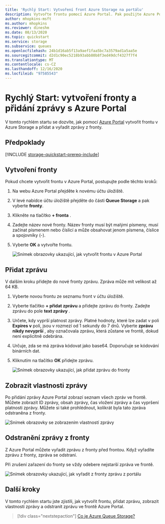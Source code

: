 ```yaml
---
title: 'Rychlý Start: Vytvoření front Azure Storage na portálu'
description: Vytvořte frontu pomocí Azure Portal. Pak použijte Azure Portal k přidání zprávy, zobrazení vlastností zprávy a vyřazení zprávy do fronty.
author: mhopkins-msft
ms.author: mhopkins
ms.reviewer: dineshm
ms.date: 08/13/2020
ms.topic: quickstart
ms.service: storage
ms.subservice: queues
ms.openlocfilehash: 24b1d16ab5f13a9aef1faa5bc7a3579ad1a5aa5e
ms.sourcegitcommit: d2d1c90ec5218b93abb80b8f3ed49dcf4327f7f4
ms.translationtype: MT
ms.contentlocale: cs-CZ
ms.lasthandoff: 12/16/2020
ms.locfileid: "97585543"
---
```

# <a name="quickstart-create-a-queue-and-add-a-message-with-the-azure-portal"></a>Rychlý Start: vytvoření fronty a přidání zprávy s Azure Portal

V tomto rychlém startu se dozvíte, jak pomocí [Azure Portal](https://portal.azure.com/) vytvořit frontu v Azure Storage a přidat a vyřadit zprávy z fronty.

## <a name="prerequisites"></a>Předpoklady

[!INCLUDE [storage-quickstart-prereq-include](../../../includes/storage-quickstart-prereq-include.md)]

## <a name="create-a-queue"></a>Vytvoření fronty

Pokud chcete vytvořit frontu v Azure Portal, postupujte podle těchto kroků:

1. Na webu Azure Portal přejděte k novému účtu úložiště.
2. V levé nabídce účtu úložiště přejděte do části **Queue Storage** a pak vyberte **fronty**.
3. Klikněte na tlačítko **+ fronta** .
4. Zadejte název nové fronty. Název fronty musí být malými písmeny, musí začínat písmenem nebo číslicí a může obsahovat jenom písmena, číslice a spojovníky (-).
6. Vyberte **OK** a vytvořte frontu.

    ![Snímek obrazovky ukazující, jak vytvořit frontu v Azure Portal](media/storage-quickstart-queues-portal/create-queue.png)

## <a name="add-a-message"></a>Přidat zprávu

V dalším kroku přidejte do nové fronty zprávu. Zpráva může mít velikost až 64 KB.

1. Vyberte novou frontu ze seznamu front v účtu úložiště.
1. Vyberte tlačítko **+ přidat zprávu** a přidejte zprávu do fronty. Zadejte zprávu do pole **text zprávy** .
1. Určete, kdy vyprší platnost zprávy. Platné hodnoty, které lze zadat v poli **Expires v** poli, jsou v rozmezí od 1 sekundy do 7 dnů. Vyberte **zprávu nikdy nevyprší** , aby označovala zprávu, která zůstane ve frontě, dokud není explicitně odebrána.
1. Určuje, zda se má zpráva kódovat jako base64. Doporučuje se kódování binárních dat.
1. Kliknutím na tlačítko **OK** přidejte zprávu.

    ![Snímek obrazovky ukazující, jak přidat zprávu do fronty](media/storage-quickstart-queues-portal/add-message.png)

## <a name="view-message-properties"></a>Zobrazit vlastnosti zprávy

Po přidání zprávy Azure Portal zobrazí seznam všech zpráv ve frontě. Můžete zobrazit ID zprávy, obsah zprávy, čas vložení zprávy a čas vypršení platnosti zprávy. Můžete si také prohlédnout, kolikrát byla tato zpráva odstraněna z fronty.

![Snímek obrazovky se zobrazením vlastností zprávy](media/storage-quickstart-queues-portal/view-message-properties.png)

## <a name="dequeue-a-message"></a>Odstranění zprávy z fronty

Z Azure Portal můžete vyřadit zprávu z fronty před frontou. Když vyřadíte zprávu z fronty, zpráva se odstraní.

Při zrušení zařazení do fronty se vždy odebere nejstarší zpráva ve frontě.

![Snímek obrazovky ukazující, jak vyřadit z fronty zprávu z portálu](media/storage-quickstart-queues-portal/dequeue-message.png)

## <a name="next-steps"></a>Další kroky

V tomto rychlém startu jste zjistili, jak vytvořit frontu, přidat zprávu, zobrazit vlastnosti zprávy a odstranit zprávu ve frontě Azure Portal.

> [!div class="nextstepaction"]
> [Co je Azure Queue Storage?](storage-queues-introduction.md)

